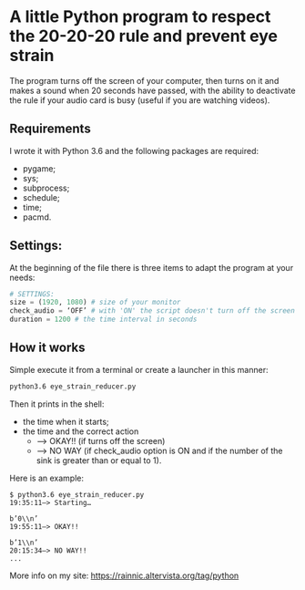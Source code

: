 A little Python program to respect the 20-20-20 rule and prevent eye strain
===========================================================================

The program turns off the screen of your computer, then turns on it and makes a sound when 20 seconds have passed, with the ability to deactivate the rule if your audio card is busy (useful if you are watching videos).

## Requirements

I wrote it with Python 3.6 and the following packages are required:
-   pygame;
-   sys;
-   subprocess;
-   schedule;
-   time;
-   pacmd.

## Settings:
At the beginning of the file there is three items to adapt the program at your needs:

```python
# SETTINGS:
size = (1920, 1080) # size of your monitor
check_audio = ‘OFF’ # with 'ON' the script doesn't turn off the screen if your audio card is working
duration = 1200 # the time interval in seconds
```

## How it works
Simple execute it from a terminal or create a launcher in this manner:
```bash
python3.6 eye_strain_reducer.py
```
Then it prints in the shell:
*   the time when it starts;
*   the time and the correct action
    * --> OKAY!! (if turns off the screen)
    * --> NO WAY (if check_audio option is ON and if the number of the sink is greater than or equal to 1).

Here is an example:
```
$ python3.6 eye_strain_reducer.py
19:35:11–> Starting…

b’0\\n’
19:55:11–> OKAY!!

b’1\\n’
20:15:34–> NO WAY!!
...
```

More info on my site:
https://rainnic.altervista.org/tag/python
